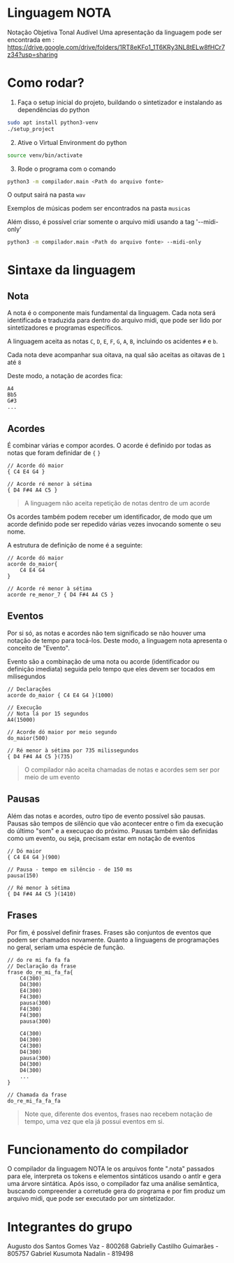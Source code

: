 # Linguagem NOTA
Notação Objetiva Tonal Audível
Uma apresentação da linguagem pode ser encontrada em : https://drive.google.com/drive/folders/1RT8eKFo1_1T6KRy3NL8tELw8fHCr7z34?usp=sharing

# Como rodar?
1. Faça o setup inicial do projeto, buildando o sintetizador e instalando as dependências do python
```sh
sudo apt install python3-venv
./setup_project
```
2. Ative o Virtual Environment do python
```sh
source venv/bin/activate
```
3. Rode o programa com o comando
```sh
python3 -m compilador.main <Path do arquivo fonte>
```
O output sairá na pasta `wav`

Exemplos de músicas podem ser encontrados na pasta `musicas`

Além disso, é possível criar somente o arquivo midi usando a tag '--midi-only'
```sh
python3 -m compilador.main <Path do arquivo fonte> --midi-only
```


# Sintaxe da linguagem
## Nota
A nota é o componente mais fundamental da linguagem. Cada nota será identificada e traduzida para dentro do arquivo midi, que pode ser lido por sintetizadores e programas específicos.

A linguagem aceita as notas `C`, `D`, `E`, `F`, `G`, `A`, `B`, incluindo os acidentes `#` e `b`.

Cada nota deve acompanhar sua oitava, na qual são aceitas as oitavas de `1` até `8`

Deste modo, a notação de acordes fica:

```
A4
Bb5
G#3
...
```
## Acordes
É combinar várias e compor acordes. O acorde é definido por todas as notas que foram definidar de `{` `}`
```
// Acorde dó maior
{ C4 E4 G4 }

// Acorde ré menor à sétima 
{ D4 F#4 A4 C5 }
```
> A linguagem não aceita repetição de notas dentro de um acorde

Os acordes também podem receber um identificador, de modo que um acorde definido pode ser repedido várias vezes invocando somente o seu nome.

A estrutura de definição de nome é a seguinte:
```
// Acorde dó maior
acorde do_maior{
    C4 E4 G4
}

// Acorde ré menor à sétima 
acorde re_menor_7 { D4 F#4 A4 C5 }
```

## Eventos
Por si só, as notas e acordes não tem significado se não houver uma notação de tempo para tocá-los. Deste modo, a linguagem nota apresenta o conceito de "Evento".

Evento são a combinação de uma nota ou acorde (identificador ou definição imediata) seguida pelo tempo que eles devem ser tocados em milisegundos
```
// Declarações
acorde do_maior { C4 E4 G4 }(1000)

// Execução
// Nota lá por 15 segundos
A4(15000)

// Acorde dó maior por meio segundo
do_maior(500)

// Ré menor à sétima por 735 milissegundos
{ D4 F#4 A4 C5 }(735)
```
> O compilador não aceita chamadas de notas e acordes sem ser por meio de um evento
## Pausas
Além das notas e acordes, outro tipo de evento possível são pausas. Pausas são tempos de silêncio que vão acontecer entre o fim da execução do último "som" e a execuçao do próximo. Pausas também são definidas como um evento, ou seja, precisam estar em notação de eventos
```
// Dó maior
{ C4 E4 G4 }(900)

// Pausa - tempo em silêncio - de 150 ms
pausa(150)

// Ré menor à sétima 
{ D4 F#4 A4 C5 }(1410)
``` 

## Frases
Por fim, é possível definir frases. Frases são conjuntos de eventos que podem ser chamados novamente. Quanto a linguagens de programações no geral, seriam uma espécie de função.


```
// do re mi fa fa fa
// Declaração da frase
frase do_re_mi_fa_fa{
    C4(300)
    D4(300)
    E4(300)
    F4(300)
    pausa(300)
    F4(300)
    F4(300)
    pausa(300)

    C4(300)
    D4(300)
    C4(300)
    D4(300)
    pausa(300)
    D4(300)
    D4(300)
    ...
}

// Chamada da frase
do_re_mi_fa_fa_fa
``` 
> Note que, diferente dos eventos, frases nao recebem notação de tempo, uma vez que ela já possui eventos em si.


# Funcionamento do compilador
O compilador da linguagem NOTA le os arquivos fonte ".nota" passados para ele, interpreta os tokens e elementos sintáticos usando o antlr e gera uma árvore sintática. Após isso, o compilador faz uma análise semântica, buscando compreender a corretude gera do programa e por fim produz um arquivo midi, que pode ser executado por um sintetizador.



# Integrantes do grupo
Augusto dos Santos Gomes Vaz - 800268
Gabrielly Castilho Guimarães - 805757
Gabriel Kusumota Nadalin - 819498